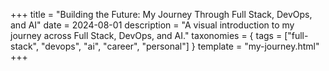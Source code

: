 +++
title = "Building the Future: My Journey Through Full Stack, DevOps, and AI"
date = 2024-08-01
description = "A visual introduction to my journey across Full Stack, DevOps, and AI."
taxonomies = { tags = ["full-stack", "devops", "ai", "career", "personal"] }
template = "my-journey.html"
+++
